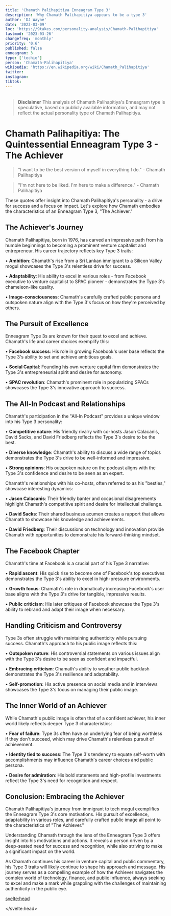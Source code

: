 ```yaml
---
title: 'Chamath Palihapitiya Enneagram Type 3'
description: 'Why Chamath Palihapitiya appears to be a type 3'
author: 'DJ Wayne'
date: '2023-03-09'
loc: 'https://9takes.com/personality-analysis/Chamath-Palihapitiya'
lastmod: '2023-03-26'
changefreq: 'monthly'
priority: '0.6'
published: false
enneagram: 3
type: ['techie']
person: 'Chamath-Palihapitiya'
wikipedia: 'https://en.wikipedia.org/wiki/Chamath_Palihapitiya'
twitter:
instagram:
tiktok:
---
```


<script>
	import  PopCard  from "$lib/components/atoms/PopCard.svelte";
import BlogPurpose from '$lib/components/blog/BlogPurpose.svelte'
</script>
<div
	style="display: flex;
    justify-content: center;
    margin: 1rem 0;
	"
>
	<PopCard
		image={`/types/5s/${'Chamath-Palihapitiya'}.webp`}
		showIcon={false}
		enneagramType=""
		displayText="Chamath Palihapitiya"
		subtext=""
	/>
</div>

> **Disclaimer** This analysis of Chamath Palihapitiya's Enneagram type is speculative, based on publicly available information, and may not reflect the actual personality type of Chamath Palihapitiya.

<p class="firstLetter"></p>

# Chamath Palihapitiya: The Quintessential Enneagram Type 3 - The Achiever

> "I want to be the best version of myself in everything I do." - Chamath Palihapitiya

> "I'm not here to be liked. I'm here to make a difference." - Chamath Palihapitiya

These quotes offer insight into Chamath Palihapitiya's personality - a drive for success and a focus on impact. Let's explore how Chamath embodies the characteristics of an Enneagram Type 3, "The Achiever."

## The Achiever's Journey

Chamath Palihapitiya, born in 1976, has carved an impressive path from his humble beginnings to becoming a prominent venture capitalist and entrepreneur. His career trajectory reflects key Type 3 traits:

• **Ambition**: Chamath's rise from a Sri Lankan immigrant to a Silicon Valley mogul showcases the Type 3's relentless drive for success.

• **Adaptability**: His ability to excel in various roles - from Facebook executive to venture capitalist to SPAC pioneer - demonstrates the Type 3's chameleon-like quality.

• **Image-consciousness**: Chamath's carefully crafted public persona and outspoken nature align with the Type 3's focus on how they're perceived by others.

## The Pursuit of Excellence

Enneagram Type 3s are known for their quest to excel and achieve. Chamath's life and career choices exemplify this:

• **Facebook success**: His role in growing Facebook's user base reflects the Type 3's ability to set and achieve ambitious goals.

• **Social Capital**: Founding his own venture capital firm demonstrates the Type 3's entrepreneurial spirit and desire for autonomy.

• **SPAC revolution**: Chamath's prominent role in popularizing SPACs showcases the Type 3's innovative approach to success.

## The All-In Podcast and Relationships

Chamath's participation in the "All-In Podcast" provides a unique window into his Type 3 personality:

• **Competitive nature**: His friendly rivalry with co-hosts Jason Calacanis, David Sacks, and David Friedberg reflects the Type 3's desire to be the best.

• **Diverse knowledge**: Chamath's ability to discuss a wide range of topics demonstrates the Type 3's drive to be well-informed and impressive.

• **Strong opinions**: His outspoken nature on the podcast aligns with the Type 3's confidence and desire to be seen as an expert.

Chamath's relationships with his co-hosts, often referred to as his "besties," showcase interesting dynamics:

• **Jason Calacanis**: Their friendly banter and occasional disagreements highlight Chamath's competitive spirit and desire for intellectual challenge.

• **David Sacks**: Their shared business acumen creates a rapport that allows Chamath to showcase his knowledge and achievements.

• **David Friedberg**: Their discussions on technology and innovation provide Chamath with opportunities to demonstrate his forward-thinking mindset.

## The Facebook Chapter

Chamath's time at Facebook is a crucial part of his Type 3 narrative:

• **Rapid ascent**: His quick rise to become one of Facebook's top executives demonstrates the Type 3's ability to excel in high-pressure environments.

• **Growth focus**: Chamath's role in dramatically increasing Facebook's user base aligns with the Type 3's drive for tangible, impressive results.

• **Public criticism**: His later critiques of Facebook showcase the Type 3's ability to rebrand and adapt their image when necessary.

## Handling Criticism and Controversy

Type 3s often struggle with maintaining authenticity while pursuing success. Chamath's approach to his public image reflects this:

• **Outspoken nature**: His controversial statements on various issues align with the Type 3's desire to be seen as confident and impactful.

• **Embracing criticism**: Chamath's ability to weather public backlash demonstrates the Type 3's resilience and adaptability.

• **Self-promotion**: His active presence on social media and in interviews showcases the Type 3's focus on managing their public image.

## The Inner World of an Achiever

While Chamath's public image is often that of a confident achiever, his inner world likely reflects deeper Type 3 characteristics:

• **Fear of failure**: Type 3s often have an underlying fear of being worthless if they don't succeed, which may drive Chamath's relentless pursuit of achievement.

• **Identity tied to success**: The Type 3's tendency to equate self-worth with accomplishments may influence Chamath's career choices and public persona.

• **Desire for admiration**: His bold statements and high-profile investments reflect the Type 3's need for recognition and respect.

## Conclusion: Embracing the Achiever

Chamath Palihapitiya's journey from immigrant to tech mogul exemplifies the Enneagram Type 3's core motivations. His pursuit of excellence, adaptability in various roles, and carefully crafted public image all point to the characteristics of "The Achiever."

Understanding Chamath through the lens of the Enneagram Type 3 offers insight into his motivations and actions. It reveals a person driven by a deep-seated need for success and recognition, while also striving to make a significant impact on the world.

As Chamath continues his career in venture capital and public commentary, his Type 3 traits will likely continue to shape his approach and message. His journey serves as a compelling example of how the Achiever navigates the complex world of technology, finance, and public influence, always seeking to excel and make a mark while grappling with the challenges of maintaining authenticity in the public eye.

<svelte:head>

<script type="application/ld+json">

</script>

</svelte:head>

<style lang="scss"></style>
